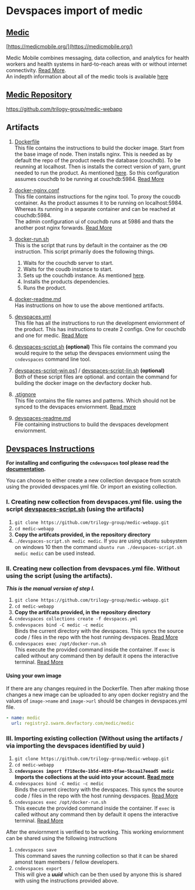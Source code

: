 # Devspaces import of medic

## [Medic](https://medicmobile.org/)
[https://medicmobile.org/](https://medicmobile.org/)

Medic Mobile combines messaging, data collection, and analytics for health workers and health systems in hard-to-reach areas with or without internet connectivity. [Read More](https://medicmobile.org/). <br> 
An indepth information about all of the medic tools is available [here](https://medicmobile.org/tools)

## [Medic Repository](https://github.com/trilogy-group/medic-webapp)
https://github.com/trilogy-group/medic-webapp

## Artifacts
1. [Dockerfile](Dockerfile)<br>
    This file contains the instructions to build the docker image. Start from the base image of node. Then
    installs nginx. This is needed as by default the repo of the product needs the database (couchdb). To be reunning
    at localhost. 
    Then is installs the correct version of yarn, grunt needed to run the product. As mentioned [here](readme.md). So this configuration assumes couchdb to be running at couchdb:5984. [Read More](https://docs.docker.com/engine/reference/builder/#usage)

2. [docker-nginx.conf](docker-nginx.conf)<br>
    This file contains instructions for the nginx tool. To proxy the coucdb container. As the product assumes it to be running on localhost:5984. Whereas its running in a separate container and can be reached at couchdb:5984. <br>
    The admin configuration ui of couchdb runs at 5986 and thats the another post nginx forwards. [Read More](http://nginx.org/en/docs/beginners_guide.html#conf_structure)

3. [docker-run.sh](docker-run.sh)<br>
    This is the script that runs by default in the container as the `CMD` instruction. This script primarily does the following things. <br>
    1. Waits for the couchdb server to start. 
    2. Waits for the coudb instance to start. 
    3. Sets up the couchdb instance. As mentioned [here](readme.md). 
    4. Installs the products dependencies.
    5. Runs the product. 
    
4. [docker-readme.md](docker-readme.md)<br>
    Has instructions on how to use the above mentioned artifacts.

5. [devspaces.yml](devspaces.yml)<br>
    This file has all the instructions to run the development enviornment of the product. This has instructions to create 2 configs. One for couchdb and one for medic. [Read More](http://devspaces-docs.ey.devfactory.com/collections/yaml.html)

6. [devspaces-script.sh](devspaces-script.sh) **(optional)**
    This file contains the command you would require to the setup the devspaces enviornment using the `cndevspaces` command line tool.

7. [devspaces-script-win.ps1](devspaces-script-win.ps1) / [devspaces-script-lin.sh](devspaces-script-lin.sh) **(optional)**<br>
    Both of these script files are optional. and contain the command for building the docker image on the devfactory docker hub. 

8. [.stignore](.stignore)<br>
    This file contains the file names and patterns. Which should not be synced to the devspaces enviornment. [Read more](http://devspaces-docs.ey.devfactory.com/optimizing_sync.html?highlight=stignore)

9. [devspaces-readme.md](devspaces-readme.md)<br>
    File containing instructions to build the devspaces development enviornment. 

## [Devspaces Instructions](devspaces-readme.md)
**For installing and configuring the `cndevspaces` tool please read the [documentation](http://devspaces-docs.ey.devfactory.com/installation/index.html).**

You can choose to either create a new collection devspace from scratch using the provided devspaces.yml file. Or import an existing collection.

### I. Creating new collection from devspaces.yml file. using the script [devspaces-script.sh](devspaces-script.sh) (using the artifacts)
1. `git clone https://github.com/trilogy-group/medic-webapp.git`<br>
2. `cd medic-webapp`
3. **Copy the artifcats provided, in the repository directory**
4. `./devspaces-script.sh medic medic`. If you are using ubuntu subsystem on windows 10 then the command `ubuntu run ./devspaces-script.sh medic medic` can be used instead.

### II. Creating new collection from devspaces.yml file. Without using the script (using the artifacts).
***This is the manual version of step I.***
1. `git clone https://github.com/trilogy-group/medic-webapp.git`<br>
2. `cd medic-webapp`
3. **Copy the artifcats provided, in the repository directory**
4. `cndevspaces collections create -f devspaces.yml`
5. `cndevspaces bind -C medic -c medic`<br>
    Binds the current directory with the devspaces. This syncs the source code / files in the repo with the host running devspaces. [Read More](http://devspaces-docs.ey.devfactory.com/collections/commands.html#bind)
6. `cndevspaces exec /opt/docker-run.sh`<br>
    This execute the provided command inside the container. If `exec` is called without any command then by default it opens the interactive terminal. [Read More](http://devspaces-docs.ey.devfactory.com/quickstart.html)

#### Using your own image
If there are any changes required in the Dockerfile. Then after making those changes a new image can be uploaded to any open docker registry and the values of `image->name` and `image->url` should be changes in devspaces.yml file. 
```yml
- name: medic
  url: registry2.swarm.devfactory.com/medic/medic
``` 

### III. Importing existing collection (Without using the artifacts / via importing the devspaces identified by uuid )
1. `git clone https://github.com/trilogy-group/medic-webapp.git`<br>
2. `cd medic-webapp`
3. **`cndevspaces import f718ec0e-1b5d-4039-8fae-5bcaa17eead5 medic`<br>
    Imports the collections at the uuid into your account. [Read more](http://devspaces-docs.ey.devfactory.com/collections/sharing.html?highlight=import#import)**
4. `cndevspaces bind -C medic -c medic`<br>
    Binds the current cirectory with the devspaces. This syncs the source code / files in the repo with the host running devspaces. [Read More](http://devspaces-docs.ey.devfactory.com/collections/commands.html#bind)
5. `cndevspaces exec /opt/docker-run.sh`<br>
    This execute the provided command inside the container. If `exec` is called without any command then by default it opens the interactive terminal. [Read More](http://devspaces-docs.ey.devfactory.com/quickstart.html)

After the enviornment is verified to be working. This working enviornment can be shared using the following instructions
1. `cndevspaces save`<br>
    This command saves the running collection so that it can be shared amonst team members / fellow developers. 
2. `cndevspaces export`<br>
    This will give a ***uuid*** which can be then used by anyone this is shared with using the instructions provided above. 